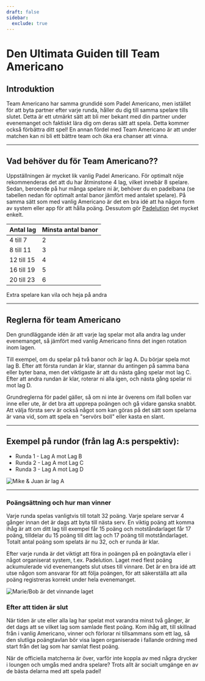 ```yaml
---
draft: false
sidebar:
  exclude: true
---
```


# Den Ultimata Guiden till Team Americano

## Introduktion
Team Americano har samma grundidé som Padel Americano, men istället för att byta partner efter varje runda, håller du dig till samma spelare tills slutet. Detta är ett utmärkt sätt att bli mer bekant med din partner under evenemanget och faktiskt lära dig om deras sätt att spela. Detta kommer också förbättra ditt spel! En annan fördel med Team Americano är att under matchen kan ni bli ett bättre team och öka era chanser att vinna.

---

## Vad behöver du för Team Americano??
Uppställningen är mycket lik vanlig Padel Americano. För optimalt nöje rekommenderas det att du har åtminstone 4 lag, vilket innebär 8 spelare. Sedan, beroende på hur många spelare ni är, behöver du en padelbana (se tabellen nedan för optimalt antal banor jämfört med antalet spelare). På samma sätt som med vanlig Americano är det en bra idé att ha någon form av system eller app för att hålla poäng. Dessutom gör [Padelution](https://www.padelution.com/americano) det mycket enkelt.

| Antal lag | Minsta antal banor |
|-----------|---------------------|
|    4 till 7    |           2           |
|    8 till 11   |           3           |
|   12 till 15   |           4           |
|   16 till 19   |           5           |
|   20 till 23   |           6           |

Extra spelare kan vila och heja på andra

---

## Reglerna för team Americano
Den grundläggande idén är att varje lag spelar mot alla andra lag under evenemanget, så jämfört med vanlig Americano finns det ingen rotation inom lagen.

Till exempel, om du spelar på två banor och är lag A. Du börjar spela mot lag B. Efter att första rundan är klar, stannar du antingen på samma bana eller byter bana, men det viktigaste är att du nästa gång spelar mot lag C. Efter att andra rundan är klar, roterar ni alla igen, och nästa gång spelar ni mot lag D.

Grundreglerna för padel gäller, så om ni inte är överens om ifall bollen var inne eller ute, är det bra att upprepa poängen och gå vidare ganska snabbt. Att välja första serv är också något som kan göras på det sätt som spelarna är vana vid, som att spela en "servörs boll" eller kasta en slant.

---

## Exempel på rundor (från lag A:s perspektiv):
- Runda 1 - Lag A mot Lag B
- Runda 2 - Lag A mot Lag C
- Runda 3 - Lag A mot Lag D

![Mike & Juan är lag A](/sv/images/team-americano.png "Mike & Juan är lag A")

---

### Poängsättning och hur man vinner
Varje runda spelas vanligtvis till totalt 32 poäng. Varje spelare servar 4 gånger innan det är dags att byta till nästa serv. En viktig poäng att komma ihåg är att om ditt lag till exempel får 15 poäng och motståndarlaget får 17 poäng, tilldelar du 15 poäng till ditt lag och 17 poäng till motståndarlaget. Totalt antal poäng som spelats är nu 32, och er runda är klar.

Efter varje runda är det viktigt att föra in poängen på en poängtavla eller i något organiserat system, t.ex. Padelution. Laget med flest poäng ackumulerade vid evenemangets slut utses till vinnare. Det är en bra idé att utse någon som ansvarar för att följa poängen, för att säkerställa att alla poäng registreras korrekt under hela evenemanget.

![Marie/Bob är det vinnande laget](/sv/images/team-americano-scores.png "Marie/Bob är det vinnande laget")

### Efter att tiden är slut
När tiden är ute eller alla lag har spelat mot varandra minst två gånger, är det dags att se vilket lag som samlade flest poäng. Kom ihåg att, till skillnad från i vanlig Americano, vinner och förlorar ni tillsammans som ett lag, så den slutliga poängtavlan bör visa lagen organiserade i fallande ordning med start från det lag som har samlat flest poäng.

När de officiella matcherna är över, varför inte koppla av med några drycker i loungen och umgås med andra spelare? Trots allt är socialt umgänge en av de bästa delarna med att spela padel!